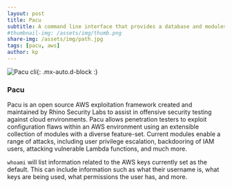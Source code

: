 ```yaml
---
layout: post
title: Pacu
subtitle: A command line interface that provides a database and modules that allow security professionals to easily provide assessments on AWS environments
#thumbnail-img: /assets/img/thumb.png
share-img: /assets/img/path.jpg
tags: [pacu, aws]
author: kp
---
```


![Pacu cli](https://krisp1.github.io/assets/img/hacking-aws-with-pacu.png){: .mx-auto.d-block :}

### Pacu

Pacu is an open source AWS exploitation framework created and maintained by Rhino Security Labs to assist in offensive security testing against cloud environments. Pacu allows penetration testers to exploit configuration flaws within an AWS environment using an extensible collection of modules with a diverse feature-set. Current modules enable a range of attacks, including user privilege escalation, backdooring of IAM users, attacking vulnerable Lambda functions, and much more.

`whoami` will list information related to the AWS keys currently set as the default. This can include information such as what their username is, what keys are being used, what permissions the user has, and more.
